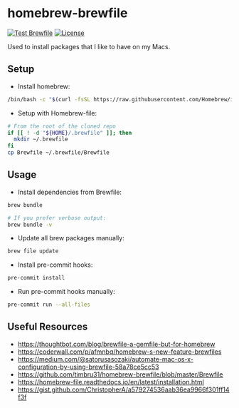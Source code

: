 # homebrew-brewfile

[![Test Brewfile](https://github.com/l50/homebrew-brewfile/actions/workflows/test.yaml/badge.svg)](https://github.com/l50/homebrew-brewfile/actions/workflows/test.yaml)
[![License](https://img.shields.io/github/license/l50/homebrew-brewfile?label=License&style=flat&color=blue&logo=github)](https://github.com/l50/homebrew-brewfile/blob/main/LICENSE)

Used to install packages that I like to have on my Macs.

## Setup

- Install homebrew:

```bash
/bin/bash -c "$(curl -fsSL https://raw.githubusercontent.com/Homebrew/install/HEAD/install.sh)"
```

- Setup with Homebrew-file:

```bash
# From the root of the cloned repo
if [[ ! -d "${HOME}/.brewfile" ]]; then
  mkdir ~/.brewfile
fi
cp Brewfile ~/.brewfile/Brewfile
```

## Usage

- Install dependencies from Brewfile:

```bash
brew bundle

# If you prefer verbose output:
brew bundle -v
```

- Update all brew packages manually:

```bash
brew file update
```

- Install pre-commit hooks:

```bash
pre-commit install
```

- Run pre-commit hooks manually:

```bash
pre-commit run --all-files
```

## Useful Resources

- <https://thoughtbot.com/blog/brewfile-a-gemfile-but-for-homebrew>
- <https://coderwall.com/p/afmnbq/homebrew-s-new-feature-brewfiles>
- <https://medium.com/@satorusasozaki/automate-mac-os-x-configuration-by-using-brewfile-58a78ce5cc53>
- <https://github.com/timbru31/homebrew-brewfile/blob/master/Brewfile>
- <https://homebrew-file.readthedocs.io/en/latest/installation.html>
- <https://gist.github.com/ChristopherA/a579274536aab36ea9966f301ff14f3f>

